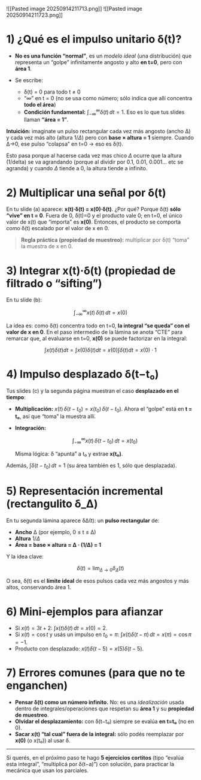 ![[Pasted image 20250914211713.png]]
![[Pasted image 20250914211723.png]]
# 1) ¿Qué es el impulso unitario δ(t)?

* **No es una función “normal”**, es un *modelo ideal* (una distribución) que representa un “golpe” infinitamente angosto y alto **en t=0**, pero con **área 1**.
* Se escribe:

  * δ(t) = 0 para todo t ≠ 0
  * “∞” en t = 0 (no se usa como número; sólo indica que allí concentra **todo el área**)
  * **Condición fundamental:** $\int_{-\infty}^{\infty} \delta(t)\,dt = 1$.
    Eso es lo que tus slides llaman **“área = 1”**.

**Intuición:** imaginate un pulso rectangular cada vez más angosto (ancho Δ) y cada vez más alto (altura $1/\Delta$) pero con **base × altura = 1** siempre. Cuando Δ→0, ese pulso “colapsa” en t=0 → eso es δ(t).

Esto pasa porque al hacerse cada vez mas chico $\Delta$ ocurre que la altura (1/delta) se va agrandando (porque al dividir por 0.1, 0.01, 0.001... etc se agranda) y cuando $\Delta$ tiende a 0, la altura tiende a infinito.

# 2) Multiplicar una señal por δ(t)

En tu slide (a) aparece: **x(t)·δ(t) = x(0)·δ(t)**.
¿Por qué? Porque δ(t) **sólo “vive” en t = 0**. Fuera de 0, δ(t)=0 y el producto vale 0; en t=0, el único valor de x(t) que “importa” es **x(0)**. Entonces, el producto se comporta como δ(t) escalado por el valor de x en 0.

> **Regla práctica (propiedad de muestreo):** multiplicar por δ(t) “toma” la muestra de x en 0.

# 3) Integrar x(t)·δ(t) (propiedad de filtrado o “sifting”)

En tu slide (b):

$$
\int_{-\infty}^{\infty} x(t)\,\delta(t)\,dt = x(0)
$$

La idea es: como δ(t) concentra todo en t=0, **la integral “se queda” con el valor de x en 0**. En el paso intermedio de la lámina se anota “CTE” para remarcar que, al evaluarse en t=0, **x(0)** se puede factorizar en la integral:

$$
\int x(t)\delta(t)dt = \int x(0)\delta(t)dt = x(0)\int \delta(t)dt = x(0)\cdot 1
$$

# 4) Impulso desplazado δ(t−t₀)

Tus slides (c) y la segunda página muestran el caso **desplazado en el tiempo**:

* **Multiplicación:** $x(t)\,\delta(t-t_0) = x(t_0)\,\delta(t-t_0)$.
  Ahora el “golpe” está en **t = t₀**, así que “toma” la muestra allí.
* **Integración:**

  $$
  \int_{-\infty}^{\infty} x(t)\,\delta(t-t_0)\,dt = x(t_0)
  $$

  Misma lógica: δ “apunta” a t₀ y extrae **x(t₀)**.

Además, $\int \delta(t-t_0)\,dt = 1$ (su área también es 1, sólo que desplazada).

# 5) Representación incremental (rectangulito δ\_Δ)

En tu segunda lámina aparece δΔ​(t): un **pulso rectangular** de:

* **Ancho** Δ (por ejemplo, 0 ≤ t ≤ Δ)
* **Altura** $1/\Delta$
* **Área = base × altura = Δ · (1/Δ) = 1**

Y la idea clave:

$$
\delta(t) = \lim_{\Delta \to 0} \delta_\Delta(t)
$$

O sea, δ(t) es el **límite ideal** de esos pulsos cada vez más angostos y más altos, conservando área 1.

# 6) Mini-ejemplos para afianzar

* Si $x(t)=3t+2$:
  $\int x(t)\delta(t)\,dt = x(0) = 2$.
* Si $x(t)=\cos t$ y usás un impulso en $t_0=\pi$:
  $\int x(t)\delta(t-\pi)\,dt = x(\pi) = \cos \pi = -1$.
* Producto con desplazado:
  $x(t)\delta(t-5) = x(5)\delta(t-5)$.

# 7) Errores comunes (para que no te enganchen)

* **Pensar δ(t) como un número infinito.** No: es una *idealización* usada dentro de integrales/operaciones que respetan su **área 1** y su **propiedad de muestreo**.
* **Olvidar el desplazamiento:** con δ(t−t₀) siempre se evalúa **en t=t₀** (no en 0).
* **Sacar x(t) “tal cual” fuera de la integral:** sólo podés reemplazar por **x(0)** (o x(t₀)) al usar δ.

---

Si querés, en el próximo paso te hago **5 ejercicios cortitos** (tipo “evalúa esta integral”, “multiplicá por δ(t−a)”) con solución, para practicar la mecánica que usan los parciales.
